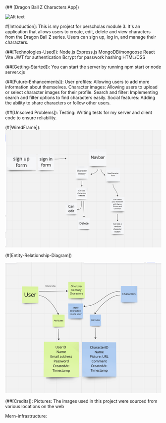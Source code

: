 (## [Dragon Ball Z Characters App])

![Alt text](background.png)



#[Introduction]:
This is my project for perscholas module 3. It's an  application that allows users to create, edit, delete and view characters from the Dragon Ball Z series. Users can sign up, log in, and manage their characters. 

(##[Technologies-Used]):
Node.js
Express.js
MongoDB/mongoose
React Vite
JWT for authentication
Bcrypt for passwork hashing
HTML/CSS


(##[Getting-Started]):
You can start the server by running npm start or node server.cjs

(##[Future-Enhancements]):
User profiles: Allowing users to add more information about themselves.
Character images: Allowing users to upload or select character images for their profile.
Search and filter: Implementing search and filter options to find characters easily.
Social features: Adding the ability to share characters or follow other users.


(##[Unsolved Problems]):
Testing: Writing tests for my server and client code to ensure reliability.

(#[WiredFrame]):
![Alt text](wireframe.png)

(#[Entity-Relationship-Diagram])

![Alt text](relationship.png)

(##[Credits]):
Pictures: The images used in this project were sourced from various locations on the web

Mern-infrastructure: 
